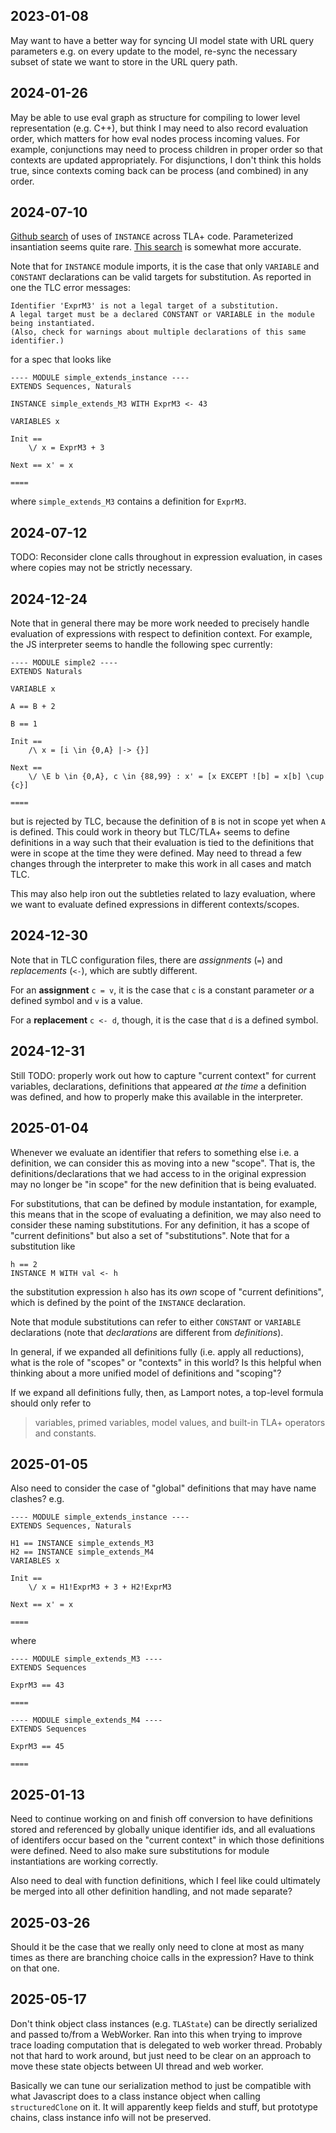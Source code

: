 ## 2023-01-08

May want to have a better way for syncing UI model state with URL query parameters e.g. on every update to the model, re-sync the necessary subset of state we want to store in the URL query path.

## 2024-01-26

May be able to use eval graph as structure for compiling to lower level representation (e.g. C++), but think I may need to also record evaluation order, which matters for how eval nodes process incoming values. For example, conjunctions may need to process children in proper order so that contexts are updated appropriately. For disjunctions, I don't think this holds true, since contexts coming back can be process (and combined) in any order.

## 2024-07-10

[Github search](https://github.com/search?q=%3D%3D+INSTANCE+language%3ATLA&type=code&ref=advsearch&p=2) of uses of `INSTANCE` across TLA+ code. Parameterized insantiation seems quite rare. [This search](https://github.com/search?q=%22%29+%3D%3D+INSTANCE%22+language%3ATLA&type=code&ref=advsearch) is somewhat more accurate.

Note that for `INSTANCE` module imports, it is the case that only `VARIABLE` and `CONSTANT` declarations can be valid targets for substitution. As reported in one the TLC error messages:

```
Identifier 'ExprM3' is not a legal target of a substitution. 
A legal target must be a declared CONSTANT or VARIABLE in the module being instantiated. 
(Also, check for warnings about multiple declarations of this same identifier.)
```
for a spec that looks like
```tla
---- MODULE simple_extends_instance ----
EXTENDS Sequences, Naturals

INSTANCE simple_extends_M3 WITH ExprM3 <- 43

VARIABLES x

Init == 
    \/ x = ExprM3 + 3

Next == x' = x

====
```
where `simple_extends_M3` contains a definition for `ExprM3`.

## 2024-07-12

TODO: Reconsider clone calls throughout in expression evaluation, in cases where copies may not be strictly necessary.

## 2024-12-24

Note that in general there may be more work needed to precisely handle evaluation of expressions with respect to definition context. For example, the JS interpreter seems to handle the following spec currently:

```tla
---- MODULE simple2 ----
EXTENDS Naturals

VARIABLE x

A == B + 2

B == 1

Init == 
    /\ x = [i \in {0,A} |-> {}]

Next == 
    \/ \E b \in {0,A}, c \in {88,99} : x' = [x EXCEPT ![b] = x[b] \cup {c}]

====
```
but is rejected by TLC, because the definition of `B` is not in scope yet when `A` is defined. This could work in theory but TLC/TLA+ seems to define definitions in a way such that their evaluation is tied to the definitions that were in scope at the time they were defined. May need to thread a few changes through the interpreter to make this work in all cases and match TLC. 

This may also help iron out the subtleties related to lazy evaluation, where we want to evaluate defined expressions in different contexts/scopes.

## 2024-12-30

Note that in TLC configuration files, there are *assignments* (`=`) and *replacements* (`<-`), which are subtly different.

For an **assignment** `c = v`, it is the case that `c` is a constant parameter *or* a defined symbol and `v` is a value. 

For a **replacement** `c <- d`, though, it is the case that `d` is a defined symbol.

## 2024-12-31

Still TODO: properly work out how to capture "current context" for current variables, declarations, definitions that appeared *at the time* a definition was defined, and how to properly make this available in the interpreter.

## 2025-01-04

Whenever we evaluate an identifier that refers to something else i.e. a definition, we can consider this as moving into a new "scope". That is, the definitions/declarations that we had access to in the original expression may no longer be "in scope" for the new definition that is being evaluated.

For substitutions, that can be defined by module instantation, for example, this means that in the scope of evaluating a definition, we may also need to consider these naming substitutions. For any definition, it has a scope of "current definitions" but also a set of "substitutions". Note that for a substitution like

```tla
h == 2
INSTANCE M WITH val <- h
```
the substitution expression `h` also has its *own* scope of "current definitions", which is defined by the point of the `INSTANCE` declaration.

Note that module substitutions can refer to either `CONSTANT` or `VARIABLE` declarations (note that *declarations* are different from *definitions*).

In general, if we expanded all definitions fully (i.e. apply all reductions), what is the role of "scopes" or "contexts" in this world? Is this helpful when thinking about a more unified model of definitions and "scoping"? 

If we expand all definitions fully, then, as Lamport notes, a top-level formula should only refer to

> variables, primed variables, model values, and built-in TLA+ operators and constants.

## 2025-01-05

Also need to consider the case of "global" definitions that may have name clashes?
e.g.
```tla
---- MODULE simple_extends_instance ----
EXTENDS Sequences, Naturals

H1 == INSTANCE simple_extends_M3
H2 == INSTANCE simple_extends_M4
VARIABLES x

Init == 
    \/ x = H1!ExprM3 + 3 + H2!ExprM3

Next == x' = x

====
```

where 

```tla
---- MODULE simple_extends_M3 ----
EXTENDS Sequences

ExprM3 == 43

====
```

```tla
---- MODULE simple_extends_M4 ----
EXTENDS Sequences

ExprM3 == 45

====
```


## 2025-01-13

Need to continue working on and finish off conversion to have definitions stored and referenced by globally unique identifier ids, and all evaluations of identifers occur based on the "current context" in which those definitions were defined. Need to also make sure substitutions for module instantiations are working correctly.

Also need to deal with function definitions, which I feel like could ultimately be merged into all other definition handling, and not made separate?

## 2025-03-26

Should it be the case that we really only need to clone at most as many times as there are branching choice calls in the expression? Have to think on that one.

## 2025-05-17

Don't think object class instances (e.g. `TLAState`) can be directly serialized and passed to/from a WebWorker. Ran into this when trying to improve trace loading computation that is delegated to web worker thread. Probably not that hard to work around, but just need to be clear on an approach to move these state objects between UI thread and web worker.

Basically we can tune our serialization method to just be compatible with what Javascript does to a class instance object when calling `structuredClone` on it. It will apparently keep fields and stuff, but prototype chains, class instance info will not be preserved.